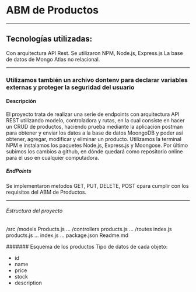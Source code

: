 # ABM de Productos
**********************

## Tecnologías utilizadas:
Con arquitectura API Rest.
Se utilizaron NPM, Node.js, Express.js
La base de datos de Mongo Atlas no relacional.
************
### Utilizamos también un archivo dontenv para declarar variables externas y proteger la seguridad del usuario

#### Descripción
El proyecto trata de realizar una serie de endpoints con arquitectura API REST utilizando modelo, controladora y rutas, en la cual consiste en hacer un CRUD de productos, haciendo prueba mediante la aplicación postman para obtener y enviar los datos a la base de datos MoongoDB y poder así obtener, agregar, modificar y eliminar un producto. Utilizamos la terminal NPM e instalamos los paquetes Node.js, Express.js y Moongose. Por último subimos los cambios a github, en dónde quedará como repositorio online para el uso en cualquier computadora.
##### EndPoints
Se implementaron metodos GET, PUT, DELETE, POST cpara cumplir con los requisitos del ABM de Productos.
***********
###### Estructura del proyecto

/src
    /models
        Products.js
        ...
    /controllers
        products.js
        ...
    /routes
        index.js
        products.js
        ...
    index.js
    ...
    package.json
    Readme.md

####### Esquema de los productos
Tipo de datos de cada objeto:
- id
- name
- price
- stock
- description


